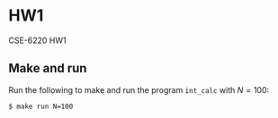 # HW1

CSE-6220 HW1

## Make and run

Run the following to make and run the program `int_calc` with $N=100$:

```shell
$ make run N=100
```

